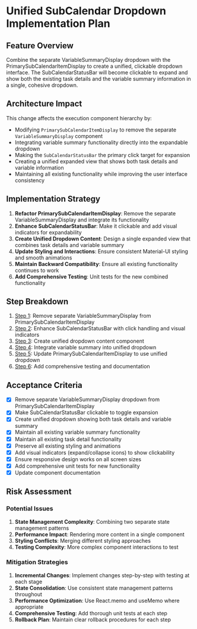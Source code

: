 # Unified SubCalendar Dropdown Implementation Plan

## Feature Overview
Combine the separate VariableSummaryDisplay dropdown with the PrimarySubCalendarItemDisplay to create a unified, clickable dropdown interface. The SubCalendarStatusBar will become clickable to expand and show both the existing task details and the variable summary information in a single, cohesive dropdown.

## Architecture Impact
This change affects the execution component hierarchy by:
- Modifying `PrimarySubCalendarItemDisplay` to remove the separate `VariableSummaryDisplay` component
- Integrating variable summary functionality directly into the expandable dropdown
- Making the `SubCalendarStatusBar` the primary click target for expansion
- Creating a unified expanded view that shows both task details and variable information
- Maintaining all existing functionality while improving the user interface consistency

## Implementation Strategy
1. **Refactor PrimarySubCalendarItemDisplay**: Remove the separate VariableSummaryDisplay and integrate its functionality
2. **Enhance SubCalendarStatusBar**: Make it clickable and add visual indicators for expandability
3. **Create Unified Dropdown Content**: Design a single expanded view that combines task details and variable summary
4. **Update Styling and Interactions**: Ensure consistent Material-UI styling and smooth animations
5. **Maintain Backward Compatibility**: Ensure all existing functionality continues to work
6. **Add Comprehensive Testing**: Unit tests for the new combined functionality

## Step Breakdown
1. [Step 1](./unified_subcalendar_dropdown_step1.md): Remove separate VariableSummaryDisplay from PrimarySubCalendarItemDisplay
2. [Step 2](./unified_subcalendar_dropdown_step2.md): Enhance SubCalendarStatusBar with click handling and visual indicators
3. [Step 3](./unified_subcalendar_dropdown_step3.md): Create unified dropdown content component
4. [Step 4](./unified_subcalendar_dropdown_step4.md): Integrate variable summary into unified dropdown
5. [Step 5](./unified_subcalendar_dropdown_step5.md): Update PrimarySubCalendarItemDisplay to use unified dropdown
6. [Step 6](./unified_subcalendar_dropdown_step6.md): Add comprehensive testing and documentation

## Acceptance Criteria
- [x] Remove separate VariableSummaryDisplay dropdown from PrimarySubCalendarItemDisplay
- [x] Make SubCalendarStatusBar clickable to toggle expansion
- [x] Create unified dropdown showing both task details and variable summary
- [x] Maintain all existing variable summary functionality
- [x] Maintain all existing task detail functionality
- [x] Preserve all existing styling and animations
- [x] Add visual indicators (expand/collapse icons) to show clickability
- [x] Ensure responsive design works on all screen sizes
- [x] Add comprehensive unit tests for new functionality
- [x] Update component documentation

## Risk Assessment

### Potential Issues
1. **State Management Complexity**: Combining two separate state management patterns
2. **Performance Impact**: Rendering more content in a single component
3. **Styling Conflicts**: Merging different styling approaches
4. **Testing Complexity**: More complex component interactions to test

### Mitigation Strategies
1. **Incremental Changes**: Implement changes step-by-step with testing at each stage
2. **State Consolidation**: Use consistent state management patterns throughout
3. **Performance Optimization**: Use React.memo and useMemo where appropriate
4. **Comprehensive Testing**: Add thorough unit tests at each step
5. **Rollback Plan**: Maintain clear rollback procedures for each step
